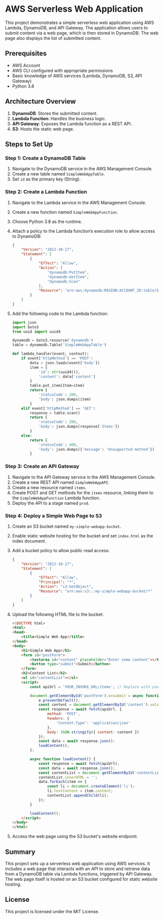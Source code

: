 # AWS Serverless Web Application

This project demonstrates a simple serverless web application using AWS Lambda, DynamoDB, and API Gateway. The application allows users to submit content via a web page, which is then stored in DynamoDB. The web page also displays the list of submitted content.

## Prerequisites

- AWS Account
- AWS CLI configured with appropriate permissions
- Basic knowledge of AWS services (Lambda, DynamoDB, S3, API Gateway)
- Python 3.8

## Architecture Overview

1. **DynamoDB**: Stores the submitted content.
2. **Lambda Function**: Handles the business logic.
3. **API Gateway**: Exposes the Lambda function as a REST API.
4. **S3**: Hosts the static web page.

## Steps to Set Up

### Step 1: Create a DynamoDB Table

1. Navigate to the DynamoDB service in the AWS Management Console.
2. Create a new table named `SimpleWebAppTable`.
3. Set `id` as the primary key (String).

### Step 2: Create a Lambda Function

1. Navigate to the Lambda service in the AWS Management Console.
2. Create a new function named `SimpleWebAppFunction`.
3. Choose Python 3.8 as the runtime.
4. Attach a policy to the Lambda function’s execution role to allow access to DynamoDB:

    ```json
    {
        "Version": "2012-10-17",
        "Statement": [
            {
                "Effect": "Allow",
                "Action": [
                    "dynamodb:PutItem",
                    "dynamodb:GetItem",
                    "dynamodb:Scan"
                ],
                "Resource": "arn:aws:dynamodb:REGION:ACCOUNT_ID:table/SimpleWebAppTable"
            }
        ]
    }
    ```

5. Add the following code to the Lambda function:

    ```python
    import json
    import boto3
    from uuid import uuid4

    dynamodb = boto3.resource('dynamodb')
    table = dynamodb.Table('SimpleWebAppTable')

    def lambda_handler(event, context):
        if event['httpMethod'] == 'POST':
            data = json.loads(event['body'])
            item = {
                'id': str(uuid4()),
                'content': data['content']
            }
            table.put_item(Item=item)
            return {
                'statusCode': 200,
                'body': json.dumps(item)
            }
        elif event['httpMethod'] == 'GET':
            response = table.scan()
            return {
                'statusCode': 200,
                'body': json.dumps(response['Items'])
            }
        else:
            return {
                'statusCode': 400,
                'body': json.dumps({'message': 'Unsupported method'})
            }
    ```

### Step 3: Create an API Gateway

1. Navigate to the API Gateway service in the AWS Management Console.
2. Create a new REST API named `SimpleWebAppAPI`.
3. Create a new resource named `items`.
4. Create POST and GET methods for the `items` resource, linking them to the `SimpleWebAppFunction` Lambda function.
5. Deploy the API to a stage named `prod`.

### Step 4: Deploy a Simple Web Page to S3

1. Create an S3 bucket named `my-simple-webapp-bucket`.
2. Enable static website hosting for the bucket and set `index.html` as the index document.
3. Add a bucket policy to allow public read access:

    ```json
    {
        "Version": "2012-10-17",
        "Statement": [
            {
                "Effect": "Allow",
                "Principal": "*",
                "Action": "s3:GetObject",
                "Resource": "arn:aws:s3:::my-simple-webapp-bucket/*"
            }
        ]
    }
    ```

4. Upload the following HTML file to the bucket:

    ```html
    <!DOCTYPE html>
    <html>
    <head>
        <title>Simple Web App</title>
    </head>
    <body>
        <h1>Simple Web App</h1>
        <form id="postForm">
            <textarea id="content" placeholder="Enter some content"></textarea><br>
            <button type="submit">Submit</button>
        </form>
        <h2>Content List</h2>
        <ul id="contentList"></ul>
        <script>
            const apiUrl = 'YOUR_INVOKE_URL/items'; // Replace with your API Gateway Invoke URL

            document.getElementById('postForm').onsubmit = async function (e) {
                e.preventDefault();
                const content = document.getElementById('content').value;
                const response = await fetch(apiUrl, {
                    method: 'POST',
                    headers: {
                        'Content-Type': 'application/json'
                    },
                    body: JSON.stringify({ content: content })
                });
                const data = await response.json();
                loadContent();
            };

            async function loadContent() {
                const response = await fetch(apiUrl);
                const data = await response.json();
                const contentList = document.getElementById('contentList');
                contentList.innerHTML = '';
                data.forEach(item => {
                    const li = document.createElement('li');
                    li.textContent = item.content;
                    contentList.appendChild(li);
                });
            }

            loadContent();
        </script>
    </body>
    </html>
    ```

5. Access the web page using the S3 bucket's website endpoint.

## Summary

This project sets up a serverless web application using AWS services. It includes a web page that interacts with an API to store and retrieve data from a DynamoDB table via Lambda functions, triggered by API Gateway. The web page itself is hosted on an S3 bucket configured for static website hosting.

## License

This project is licensed under the MIT License.
